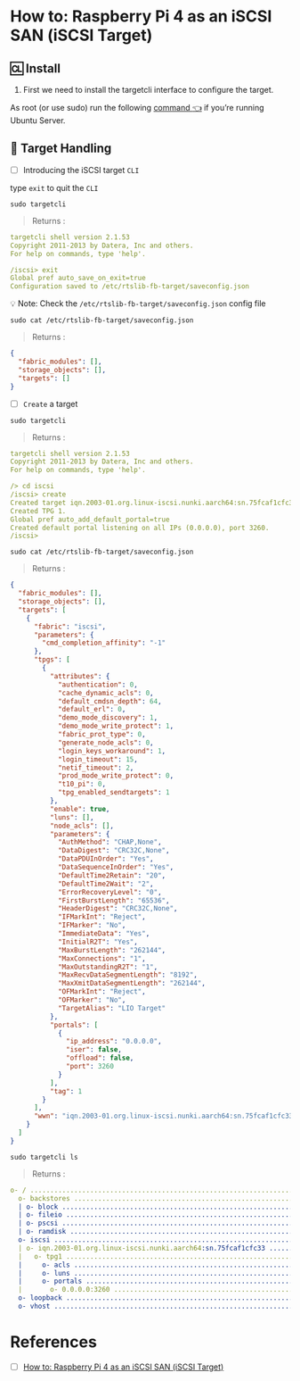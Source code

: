 # How to: Raspberry Pi 4 as an iSCSI SAN (iSCSI Target)


## :cl: Install 

1. First we need to install the targetcli interface to configure the target.

As root (or use sudo) run the following [command :point_left:](INSTALL.md) if you’re running Ubuntu Server. 

## :abacus: Target Handling

- [ ] Introducing the iSCSI target `CLI`

type `exit` to quit the `CLI`

```
sudo targetcli
```
> Returns :
```yaml
targetcli shell version 2.1.53
Copyright 2011-2013 by Datera, Inc and others.
For help on commands, type 'help'.

/iscsi> exit
Global pref auto_save_on_exit=true
Configuration saved to /etc/rtslib-fb-target/saveconfig.json
```

:bulb: Note: Check the `/etc/rtslib-fb-target/saveconfig.json` config file

```
sudo cat /etc/rtslib-fb-target/saveconfig.json
```
> Returns :
```json
{
  "fabric_modules": [],
  "storage_objects": [],
  "targets": []
}
```

- [ ] `Create` a target

```
sudo targetcli
```
> Returns :
```yaml
targetcli shell version 2.1.53
Copyright 2011-2013 by Datera, Inc and others.
For help on commands, type 'help'.

/> cd iscsi
/iscsi> create
Created target iqn.2003-01.org.linux-iscsi.nunki.aarch64:sn.75fcaf1cfc33.
Created TPG 1.
Global pref auto_add_default_portal=true
Created default portal listening on all IPs (0.0.0.0), port 3260.
/iscsi> 
```

```
sudo cat /etc/rtslib-fb-target/saveconfig.json
```
> Returns :
```json
{
  "fabric_modules": [],
  "storage_objects": [],
  "targets": [
    {
      "fabric": "iscsi",
      "parameters": {
        "cmd_completion_affinity": "-1"
      },
      "tpgs": [
        {
          "attributes": {
            "authentication": 0,
            "cache_dynamic_acls": 0,
            "default_cmdsn_depth": 64,
            "default_erl": 0,
            "demo_mode_discovery": 1,
            "demo_mode_write_protect": 1,
            "fabric_prot_type": 0,
            "generate_node_acls": 0,
            "login_keys_workaround": 1,
            "login_timeout": 15,
            "netif_timeout": 2,
            "prod_mode_write_protect": 0,
            "t10_pi": 0,
            "tpg_enabled_sendtargets": 1
          },
          "enable": true,
          "luns": [],
          "node_acls": [],
          "parameters": {
            "AuthMethod": "CHAP,None",
            "DataDigest": "CRC32C,None",
            "DataPDUInOrder": "Yes",
            "DataSequenceInOrder": "Yes",
            "DefaultTime2Retain": "20",
            "DefaultTime2Wait": "2",
            "ErrorRecoveryLevel": "0",
            "FirstBurstLength": "65536",
            "HeaderDigest": "CRC32C,None",
            "IFMarkInt": "Reject",
            "IFMarker": "No",
            "ImmediateData": "Yes",
            "InitialR2T": "Yes",
            "MaxBurstLength": "262144",
            "MaxConnections": "1",
            "MaxOutstandingR2T": "1",
            "MaxRecvDataSegmentLength": "8192",
            "MaxXmitDataSegmentLength": "262144",
            "OFMarkInt": "Reject",
            "OFMarker": "No",
            "TargetAlias": "LIO Target"
          },
          "portals": [
            {
              "ip_address": "0.0.0.0",
              "iser": false,
              "offload": false,
              "port": 3260
            }
          ],
          "tag": 1
        }
      ],
      "wwn": "iqn.2003-01.org.linux-iscsi.nunki.aarch64:sn.75fcaf1cfc33"
    }
  ]
}
```

```
sudo targetcli ls
```
> Returns :
```yaml
o- / ....................................................................................................... [...]
  o- backstores ............................................................................................ [...]
  | o- block ................................................................................ [Storage Objects: 0]
  | o- fileio ............................................................................... [Storage Objects: 0]
  | o- pscsi ................................................................................ [Storage Objects: 0]
  | o- ramdisk .............................................................................. [Storage Objects: 0]
  o- iscsi .......................................................................................... [Targets: 1]
  | o- iqn.2003-01.org.linux-iscsi.nunki.aarch64:sn.75fcaf1cfc33 ....................................... [TPGs: 1]
  |   o- tpg1 ............................................................................. [no-gen-acls, no-auth]
  |     o- acls ........................................................................................ [ACLs: 0]
  |     o- luns ........................................................................................ [LUNs: 0]
  |     o- portals .................................................................................. [Portals: 1]
  |       o- 0.0.0.0:3260 ................................................................................... [OK]
  o- loopback ....................................................................................... [Targets: 0]
  o- vhost .......................................................................................... [Targets: 0]
```




 
 # References
 
 - [ ] [How to: Raspberry Pi 4 as an iSCSI SAN (iSCSI Target)](https://www.stephenwagner.com/2020/03/18/how-to-raspberry-pi-4-as-an-iscsi-san-iscsi-target)


